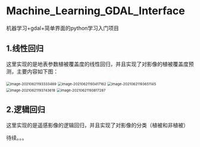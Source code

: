 # Machine_Learning_GDAL_Interface
机器学习+gdal+简单界面的python学习入门项目

## 1.线性回归

这里实现的是地表参数植被覆盖度的线性回归，并且实现了对影像的植被覆盖度预测，主要内容如下图：

<img src="E:\git workspace\my_Machine_Learning\pictures\image-线性回归01.png" alt="image-20210621193333469" style="zoom: 67%;" />

<img src="E:\git workspace\my_Machine_Learning\pictures\image-线性回归02.png" alt="image-20210621193417162" style="zoom:67%;" />

<img src="E:\git workspace\my_Machine_Learning\pictures\image-线性回归03.png" alt="image-20210621193651145" style="zoom:67%;" />

<img src="E:\git workspace\my_Machine_Learning\pictures\image-线性回归04.png" alt="image-20210621193743618" style="zoom:67%;" />

<img src="E:\git workspace\my_Machine_Learning\pictures\image-线性回归05.png" alt="image-20210621193817287" style="zoom:67%;" />

## 2.逻辑回归

这里实现的是遥感影像的逻辑回归，并且实现了对影像的分类（植被和非植被）





待续。。。